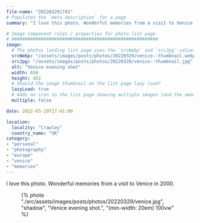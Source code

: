 ```yaml
---
file-name: "202203291741"
# Populates the `meta description` for a page
summary: "I love this photo. Wonderful memories from a visit to Venice in 2000."

# Image component rules / properties for photo list page
# #######################################################
image:
  # The photos landing list page uses the `srcWebp` and `srcJpg` values
  srcWebp: "/assets/images/posts/photos/20220329/venice--thumbnail.webp"
  srcJpg: "/assets/images/posts/photos/20220329/venice--thumbnail.jpg"
  alt: "Venice evening shot"
  width: 650
  height: 452
  # Should the image thumbnail on the list page lazy load?
  lazyLoad: true
  # Adds an icon to the list page showing multiple images (and the amount) available to view on the post page
  multiple: false

date: 2022-03-29T17:41:00

location:
  locality: "Crawley"
  country_name: "UK"
category:
- "personal"
- "photography"
- "europe"
- "venice"
- "memories"
---
```


I love this photo. Wonderful memories from a visit to Venice in 2000.

<figure class="flow">
{% photo "./src/assets/images/posts/photos/20220329/venice.jpg", "shadow", "Venice evening shot.", "(min-width: 20em) 100vw" %}
</figure>
